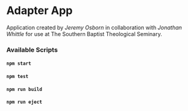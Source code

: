 # Adapter App
Application created by _Jeremy Osborn_ in collaboration with _Jonathan Whittle_ for use at The Southern Baptist Theological Seminary. 


### Available Scripts
#### `npm start`
#### `npm test`
#### `npm run build`
#### `npm run eject`

